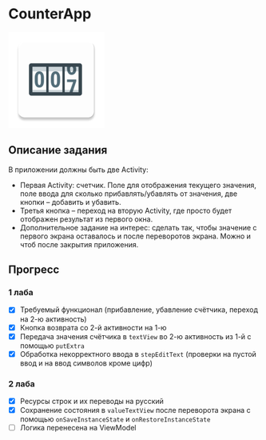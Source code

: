 # CounterApp

![icon](app/src/main/res/mipmap-xxxhdpi/ic_launcher.png)

## Описание задания

В приложении должны быть две Activity:
- Первая Activity: счетчик. Поле для отображения текущего значения, поле ввода для сколько прибавлять/убавлять от значения, две кнопки – добавить и убавить.
- Третья кнопка – переход на вторую Activity, где просто будет отображен результат из первого окна.
- Дополнительное задание на интерес: сделать так, чтобы значение с первого экрана оставалось и после переворотов экрана. Можно и чтоб после закрытия приложения.

## Прогресс

### 1 лаба

- [x] Требуемый функционал (прибавление, убавление счётчика, переход на 2-ю активность)
- [x] Кнопка возврата со 2-й активности на 1-ю
- [x] Передача значения счётчика в `textView` во 2-ю активность из 1-й с помощью `putExtra`
- [x] Обработка некорректного ввода в `stepEditText` (проверки на пустой ввод и на ввод символов кроме цифр)

### 2 лаба

- [x] Ресурсы строк и их переводы на русский
- [x] Сохранение состояния в `valueTextView` после переворота экрана с помощью `onSaveInstanceState` и `onRestoreInstanceState`
- [ ] Логика перенесена на ViewModel